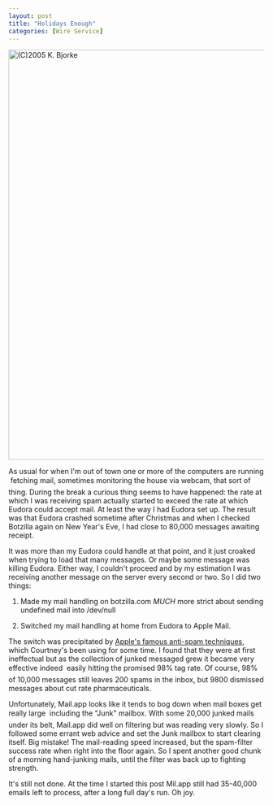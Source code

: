 ```yaml
---
layout: post
title: "Holidays Enough"
categories: [Wire Service]
---
```

<img src="/pix2005/enough.jpg" width=807 height=807 border=0 title="(C)2005 K. Bjorke">

As usual for when I'm out of town one or more of the computers are running &#151; fetching mail, sometimes monitoring the house via webcam, that sort of thing. During the break a curious thing seems to have happened: the rate at which I was receiving spam actually started to exceed the rate at which Eudora could accept mail. At least the way I had Eudora set up. The result was that Eudora crashed sometime after Christmas and when I checked Botzilla again on New Year's Eve, I had close to 80,000 messages awaiting receipt.

It was more than my Eudora could handle at that point, and it just croaked when trying to load that many messages. Or maybe some message was killing Eudora. Either way, I couldn't proceed and by my estimation I was receiving another message on the server every second or two. So I did two things:

1. Made my mail handling on botzilla.com <i>MUCH</i> more strict about sending undefined mail into /dev/null

2. Switched my mail handling at home from Eudora to Apple Mail.

The switch was precipitated by <a href="http://www.macdevcenter.com/pub/a/mac/2004/05/18/spam_pt2.html" target="apple">Apple's famous anti-spam techniques,</a> which Courtney's been using for some time. I found that they were at first ineffectual but as the collection of junked messaged grew it became very effective indeed &#151; easily hitting the promised 98% tag rate. Of course, 98% of 10,000 messages still leaves 200 spams in the inbox, but 9800 dismissed messages about cut rate pharmaceuticals.

Unfortunately, Mail.app looks like it tends to bog down when mail boxes get really large &#151; including the "Junk" mailbox. With some 20,000 junked mails under its belt, Mail.app did well on filtering but was reading very slowly. So I followed some errant web advice and set the Junk mailbox to start clearing itself. Big mistake! The mail-reading speed increased, but the spam-filter success rate when right into the floor again. So I spent another good chunk of a morning hand-junking mails, until the filter was back up to fighting strength.

It's still not done. At the time I started this post Mil.app still had 35-40,000 emails left to process, after a long full day's run. Oh joy.
